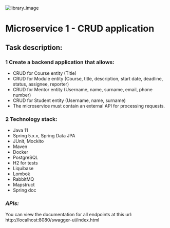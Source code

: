 ![library_image](https://cdn.icon-icons.com/icons2/2416/PNG/128/heart_list_task_to_do_icon_146658.png)
# Microservice 1 - CRUD application

## Task description:
### 1 Create a backend application that allows:

* CRUD for Course entity (Title)
* CRUD for Module entity (Course, title, description, start date, deadline, status, assignee, reporter)
* CRUD for Mentor entity (Username, name, surname, email, phone number)
* CRUD for Student entity (Username, name, surname)
* The microservice must contain an external API for processing requests.

### 2 Technology stack:
* Java 11
* Spring 5.x.x, Spring Data JPA
* JUnit, Mockito
* Maven
* Docker
* PostgreSQL
* H2 for tests
* Liquibase
* Lombok
* RabbitMQ
* Mapstruct
* Spring doc

### *APIs:*
You can view the documentation for all endpoints at this url: http://localhost:8080/swagger-ui/index.html
